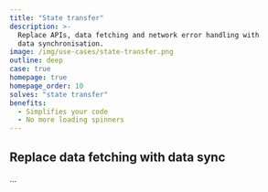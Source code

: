 ```yaml
---
title: "State transfer"
description: >-
  Replace APIs, data fetching and network error handling with
  data synchronisation.
image: /img/use-cases/state-transfer.png
outline: deep
case: true
homepage: true
homepage_order: 10
solves: "state transfer"
benefits:
  - Simplifies your code
  - No more loading spinners
---
```


## Replace data fetching with data sync

...